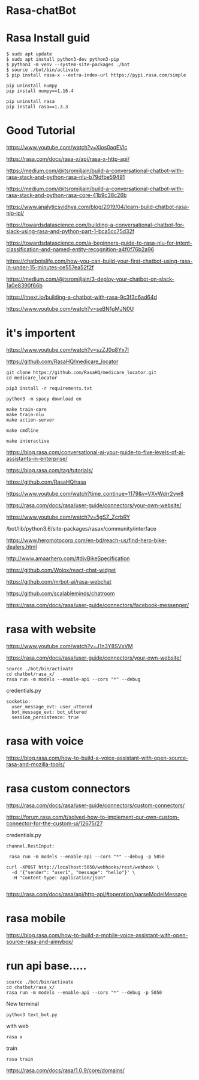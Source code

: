 # Rasa-chatBot
# Rasa Install guid
```
$ sudo apt update
$ sudo apt install python3-dev python3-pip
$ python3 -m venv --system-site-packages ./bot
$ source ./bot/bin/activate
$ pip install rasa-x --extra-index-url https://pypi.rasa.com/simple
```
```
pip uninstall numpy 
pip install numpy==1.16.4

pip uninstall rasa
pip install rasa==1.3.3
```
# Good Tutorial
https://www.youtube.com/watch?v=Xios0aqEVlc


https://rasa.com/docs/rasa-x/api/rasa-x-http-api/


https://medium.com/@itsromiljain/build-a-conversational-chatbot-with-rasa-stack-and-python-rasa-nlu-b79dfbe59491

https://medium.com/@itsromiljain/build-a-conversational-chatbot-with-rasa-stack-and-python-rasa-core-41b9c38c26b

https://www.analyticsvidhya.com/blog/2019/04/learn-build-chatbot-rasa-nlp-ipl/

https://towardsdatascience.com/building-a-conversational-chatbot-for-slack-using-rasa-and-python-part-1-bca5cc75d32f

https://towardsdatascience.com/a-beginners-guide-to-rasa-nlu-for-intent-classification-and-named-entity-recognition-a4f0f76b2a96

https://chatbotslife.com/how-you-can-build-your-first-chatbot-using-rasa-in-under-15-minutes-ce557ea52f2f

https://medium.com/@itsromiljain/3-deploy-your-chatbot-on-slack-1a0e8390f66b

https://itnext.io/building-a-chatbot-with-rasa-9c3f3c6ad64d

https://www.youtube.com/watch?v=seBN1gMJN0U

# it's importent
https://www.youtube.com/watch?v=szZJ0q8Yx7I

https://github.com/RasaHQ/medicare_locator

```
git clone https://github.com/RasaHQ/medicare_locator.git
cd medicare_locator

pip3 install -r requirements.txt

python3 -m spacy download en

make train-core
make train-nlu
make action-server

make cmdline

make interactive

```
https://blog.rasa.com/conversational-ai-your-guide-to-five-levels-of-ai-assistants-in-enterprise/

https://blog.rasa.com/tag/tutorials/

https://github.com/RasaHQ/rasa

https://www.youtube.com/watch?time_continue=1179&v=VXvWdrr2yw8

https://rasa.com/docs/rasa/user-guide/connectors/your-own-website/

https://www.youtube.com/watch?v=5gSZ_ZcrbRY

/bot/lib/python3.6/site-packages/rasax/community/interface

https://www.heromotocorp.com/en-bd/reach-us/find-hero-bike-dealers.html

http://www.amaarhero.com/#divBikeSpecification

https://github.com/Wolox/react-chat-widget

https://github.com/mrbot-ai/rasa-webchat

https://github.com/scalableminds/chatroom

https://rasa.com/docs/rasa/user-guide/connectors/facebook-messenger/

# rasa with website

https://www.youtube.com/watch?v=J1n3Y8SVxVM

https://rasa.com/docs/rasa/user-guide/connectors/your-own-website/

```
source ./bot/bin/activate
cd chatbot/rasa_x/
rasa run -m models --enable-api --cors "*" --debug
```
credentials.py
```
socketio:
  user_message_evt: user_uttered
  bot_message_evt: bot_uttered
  session_persistence: true
```
# rasa with voice
https://blog.rasa.com/how-to-build-a-voice-assistant-with-open-source-rasa-and-mozilla-tools/

# rasa custom connectors
https://rasa.com/docs/rasa/user-guide/connectors/custom-connectors/

https://forum.rasa.com/t/solved-how-to-implement-our-own-custom-connector-for-the-custom-ui/12675/27

credentials.py
```
channel.RestInput:
```
```
 rasa run -m models --enable-api --cors "*" --debug -p 5050

```
```
curl -XPOST http://localhost:5050/webhooks/rest/webhook \
  -d '{"sender": "user1", "message": "hello"}' \
  -H "Content-type: application/json"
  
```
https://rasa.com/docs/rasa/api/http-api/#operation/parseModelMessage

# rasa mobile
https://blog.rasa.com/how-to-build-a-mobile-voice-assistant-with-open-source-rasa-and-aimybox/

# run api base.....
```
source ./bot/bin/activate
cd chatbot/rasa_x/
rasa run -m models --enable-api --cors "*" --debug -p 5050
```
New terminal
```
python3 text_bot.py
```

with web
```
rasa x 
```
train
```
rasa train
```
https://rasa.com/docs/rasa/1.0.9/core/domains/
